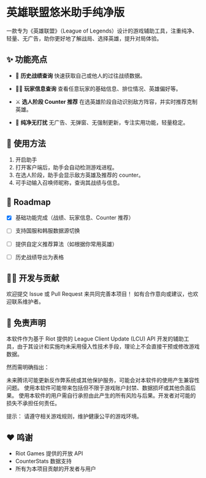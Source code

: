 

# 英雄联盟悠米助手纯净版

一款专为《英雄联盟》（League of Legends）设计的游戏辅助工具，注重纯净、轻量、无广告，助你更好地了解战局、选择英雄，提升对局体验。

## ✨ 功能亮点

* 📜 **历史战绩查询**
  快速获取自己或他人的过往战绩数据。

* 🧑‍💼 **玩家信息查询**
  查看任意玩家的基础信息、排位情况、英雄偏好等。

* ⚔️ **选人阶段 Counter 推荐**
  在选英雄阶段自动识别敌方阵容，并实时推荐克制英雄。

* 🧼 **纯净无打扰**
  无广告、无弹窗、无强制更新，专注实用功能，轻量稳定。

## 🚀 使用方法

1. 开启助手
2. 打开客户端后，助手会自动检测游戏进程。
3. 在选人阶段，助手会显示敌方英雄及推荐的 counter。
4. 可手动输入召唤师昵称，查询其战绩与信息。


## 📅 Roadmap

* [x] 基础功能完成（战绩、玩家信息、Counter 推荐）
* [ ] 支持国服和韩服数据源切换
* [ ] 提供自定义推荐算法（如根据你常用英雄）
* [ ] 历史战绩导出为表格



## 🧑‍💻 开发与贡献

欢迎提交 Issue 或 Pull Request 来共同完善本项目！
如有合作意向或建议，也欢迎联系维护者。


## 📄 免责声明

本软件作为基于 Riot 提供的 League Client Update (LCU) API 开发的辅助工具，由于其设计和实施均未采用侵入性技术手段，理论上不会直接干预或修改游戏数据。

然而需明确指出：

未来腾讯可能更新反作弊系统或其他保护服务，可能会对本软件的使用产生兼容性问题。
使用本软件可能带来包括但不限于游戏账户封禁、数据损坏或其他负面后果。
使用本软件的用户需自行承担由此产生的所有风险与后果。开发者对可能的损失不承担任何责任。

提示： 请遵守相关游戏规则，维护健康公平的游戏环境。


## ❤️ 鸣谢

* Riot Games 提供的开放 API
* CounterStats 数据支持
* 所有为本项目贡献的开发者与用户

